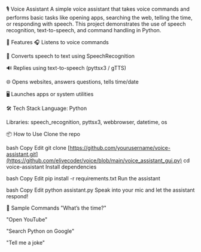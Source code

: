 🎙️ Voice Assistant
A simple voice assistant that takes voice commands and performs basic tasks like opening apps, searching the web, telling the time, or responding with speech. This project demonstrates the use of speech recognition, text-to-speech, and command handling in Python.

🚀 Features
🎧 Listens to voice commands

💬 Converts speech to text using SpeechRecognition

🔊 Replies using text-to-speech (pyttsx3 / gTTS)

🌐 Opens websites, answers questions, tells time/date

🖥️ Launches apps or system utilities

🛠️ Tech Stack
Language: Python

Libraries: speech_recognition, pyttsx3, webbrowser, datetime, os

📦 How to Use
Clone the repo

bash
Copy
Edit
git clone [https://github.com/yourusername/voice-assistant.git](https://github.com/elivecoder/voice/blob/main/voice_assistant_gui.py)
cd voice-assistant
Install dependencies

bash
Copy
Edit
pip install -r requirements.txt
Run the assistant

bash
Copy
Edit
python assistant.py
Speak into your mic and let the assistant respond!

🧠 Sample Commands
"What’s the time?"

"Open YouTube"

"Search Python on Google"

"Tell me a joke"
